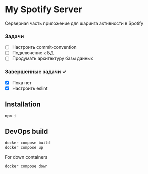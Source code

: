 # My Spotify Server
Серверная часть приложение для шаринга активности в Spotify

### Задачи
- [ ] Настроить commit-convention
- [ ] Подключение к БД
- [ ] Продумать архитектуру базы данных

### Завершенные задачи ✓
- [x] Пока нет
- [x] Настроить eslint

## Installation

```bash
npm i
```

## DevOps build

```bash
docker compose build
docker compose up
```

For down containers

```bash
docker compose down
```
